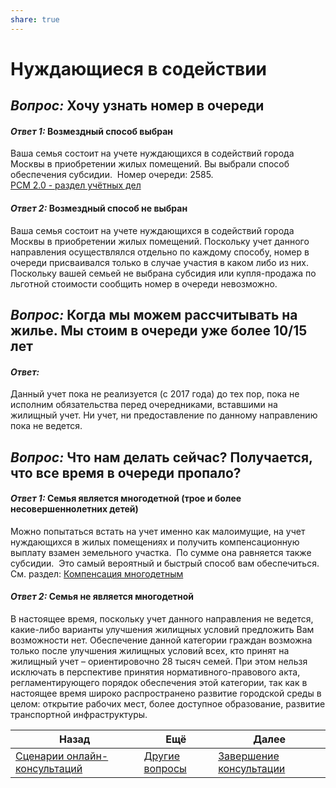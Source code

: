 ```yaml
---  
share: true  
---  
```

  
# Нуждающиеся в содействии  
  
## *Вопрос:* Хочу узнать номер в очереди  
#### *Ответ 1:* Возмездный способ выбран  
Ваша семья состоит на учете нуждающихся в содействий города Москвы в приобретении жилых помещений. Вы выбрали способ обеспечения субсидии.  Номер очереди: 2585.  
	[РСМ 2.0 - раздел учётных дел](http://webrsm.mlc.gov:5222/RegistersView/KursKpu)  
#### *Ответ 2:* Возмездный способ не выбран  
Ваша семья состоит на учете нуждающихся в содействий города Москвы в приобретении жилых помещений. Поскольку учет данного направления осуществлялся отдельно по каждому способу, номер в очереди присваивался только в случае участия в каком либо из них. Поскольку вашей семьей не выбрана субсидия или купля-продажа по льготной стоимости сообщить номер в очереди невозможно.    
## *Вопрос:* Когда мы можем рассчитывать на жилье. Мы стоим в очереди уже более 10/15 лет  
#### *Ответ:*   
Данный учет пока не реализуется (с 2017 года) до тех пор, пока не исполним обязательства перед очередниками, вставшими на жилищный учет. Ни учет, ни предоставление по данному направлению пока не ведется.  
  
## *Вопрос:* Что нам делать сейчас? Получается, что все время в очереди пропало?  
  
#### *Ответ 1:* Семья является многодетной (трое и более несовершеннолетних детей)  
Можно попытаться встать на учет именно как малоимущие, на учет нуждающихся в жилых помещениях и получить компенсационную выплату взамен земельного участка.  По сумме она равняется также субсидии.  Это самый вероятный и быстрый способ вам обеспечиться.  
	См. раздел: [Компенсация многодетным](Компенсация_многодетным.md)  
#### *Ответ 2:* Семья не является многодетной  
В настоящее время, поскольку учет данного направления не ведется, какие-либо варианты улучшения жилищных условий предложить Вам возможности нет. Обеспечение данной категории граждан возможна только после улучшения жилищных условий всех, кто принят на жилищный учет – ориентировочно 28 тысяч семей. При этом нельзя исключать в перспективе принятия нормативного-правового акта, регламентирующего порядок обеспечения этой категории, так как в настоящее время широко распространено развитие городской среды в целом: открытие рабочих мест, более доступное образование, развитие транспортной инфраструктуры.  
  
| Назад                                                           | Ещё                             | Далее                               |  
| --------------------------------------------------------------- | ------------------------------- | ----------------------------------- |  
| [Сценарии онлайн-консультаций](Сценарии_онлайн-консультаций.md) | [Другие вопросы](Предметные.md) | [Завершение консультации](Выход.md) |  
